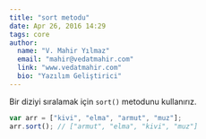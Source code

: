 ```yaml
---
title: "sort metodu"
date: Apr 26, 2016 14:29
tags: core
author:
  name: "V. Mahir Yılmaz"
  email: "mahir@vedatmahir.com"
  link: "www.vedatmahir.com"
  bio: "Yazılım Geliştirici"
---
```

Bir diziyi sıralamak için `sort()` metodunu kullanırız.

```js
var arr = ["kivi", "elma", "armut", "muz"];
arr.sort(); // ["armut", "elma", "kivi", "muz"]
```
